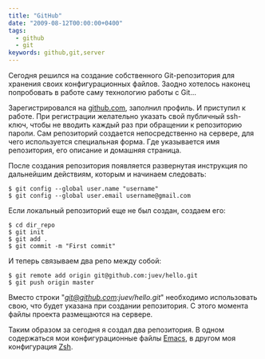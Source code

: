 ```yaml
---
title: "GitHub"
date: "2009-08-12T00:00:00+0400"
tags:
  - github
  - git
keywords: github,git,server
---
```

Сегодня решился на создание собственного Git-репозитория для хранения своих конфигурационных файлов. Заодно хотелось наконец попробовать в работе саму технологию работы с Git...

Зарегистрировался на <a href="http://github.com" rel="nofollow">github.com</a>, заполнил профиль. И приступил к работе. При регистрации желательно указать свой публичный ssh-ключ, чтобы не вводить каждый раз при обращении к репозиторию пароли. Сам репозиторий создается непосредственно на сервере, для чего используется специальная форма. Где указывается имя репозитория, его описание и домашняя страница.

После создания репозитория появляется развернутая инструкция по дальнейшим действиям, которым и начинаем следовать:

```shell
$ git config --global user.name "username"
$ git config --global user.email username@gmail.com
```

Если локальный репозиторий еще не был создан, создаем его:

```shell
$ cd dir_repo
$ git init
$ git add .
$ git commit -m "First commit"
```

И теперь связываем два репо между собой:

```shell
$ git remote add origin git@github.com:juev/hello.git
$ git push origin master
```

Вместо строки "<em>git@github.com:juev/hello.git</em>" необходимо использовать свою, что будет указана при создании репозитория. С этого момента файлы проекта размещаются на сервере.

Таким образом за сегодня я создал два репозитория. В одном содержаться мои конфигурационные файлы <a href="http://github.com/Juev/emacs-configs/tree" rel="nofollow">Emacs</a>, в другом моя конфигурация <a href="http://github.com/Juev/zsh-configs/tree" rel="nofollow">Zsh</a>.
